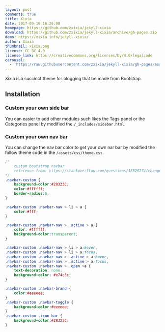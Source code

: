 ```yaml
---
layout: post
comments: true
title: Xixia
date: 2017-09-19 16:26:00
homepage: https://github.com/zxixia/jekyll-xixia
download: https://github.com/zxixia/jekyll-xixia/archive/gh-pages.zip
demo: https://xixia.info/jekyll-xixia/
author: Xixia
thumbnail: xixia.png
license: CC BY 4.0
license_link: https://creativecommons.org/licenses/by/4.0/legalcode
carousel:
  - 'https://raw.githubusercontent.com/zxixia/jekyll-xixia/gh-pages/assets/images/preview.png'
---
```


Xixia is a succinct theme for blogging that be made from Bootstrap.

## Installation

### Custom your own side bar

You can easier to add other modules such likes the Tags panel or the Categories panel by modified the `/_includes/sidebar.html`.

### Custom your own nav bar

You can change the nav bar color to get your own nar bar by modified the follow theme code in the `/assets/css/theme.css`.

```css
/* 
    custom bootstrap navbar
    reference from: https://stackoverflow.com/questions/18529274/change-navbar-color-in-twitter-bootstrap-3 
*/
.navbar-custom {
    background-color:#28323C;
    color:#ffffff;
    border-radius:0;
}

.navbar-custom .navbar-nav > li > a {
    color:#fff;
}

.navbar-custom .navbar-nav > .active > a {
    color: #ffffff;
    background-color:transparent;
}

.navbar-custom .navbar-nav > li > a:hover,
.navbar-custom .navbar-nav > li > a:focus,
.navbar-custom .navbar-nav > .active > a:hover,
.navbar-custom .navbar-nav > .active > a:focus,
.navbar-custom .navbar-nav > .open >a {
    text-decoration: none;
    background-color: #e74c3c;
}

.navbar-custom .navbar-brand {
    color:#eeeeee;
}
.navbar-custom .navbar-toggle {
    background-color:#eeeeee;
}
.navbar-custom .icon-bar {
    background-color:#28323C;
}
```
